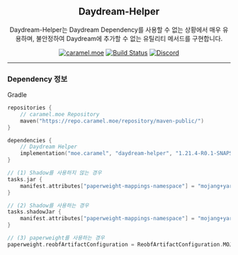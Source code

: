 <div align="center">

## Daydream-Helper

<p>Daydream-Helper는 Daydream Dependency를 사용할 수 없는 상황에서 매우 유용하며, 불안정하여 Daydream에 추가할 수 없는 유틸리티 메서드를 구현합니다.</p>

[![caramel.moe](https://img.shields.io/badge/made%20by.-caramel.moe-red)](https://caramel.moe)
[![Build Status](https://img.shields.io/github/actions/workflow/status/caramel-moe/Daydream-Helper/helper-build-and-publish.yml)](https://img.shields.io/github/actions/workflow/status/caramel-moe/Daydream-Helper/helper-build-and-publish.yml)
[![Discord](https://img.shields.io/discord/534586842079821824.svg?label=use%20server&logo=discord&logoColor=ffffff&color=7389D8&labelColor=6A7EC2)](https://discord.gg/f9qGtYF)
</div>

---

### Dependency 정보
Gradle
```kotlin
repositories {
    // caramel.moe Repository
    maven("https://repo.caramel.moe/repository/maven-public/")
}

dependencies {
    // Daydream Helper
    implementation("moe.caramel", "daydream-helper", "1.21.4-R0.1-SNAPSHOT")
}

// (1) Shadow를 사용하지 않는 경우
tasks.jar {
    manifest.attributes["paperweight-mappings-namespace"] = "mojang+yarn"
}

// (2) Shadow를 사용하는 경우
tasks.shadowJar {
    manifest.attributes["paperweight-mappings-namespace"] = "mojang+yarn"
}

// (3) paperweight를 사용하는 경우
paperweight.reobfArtifactConfiguration = ReobfArtifactConfiguration.MOJANG_PRODUCTION
```
